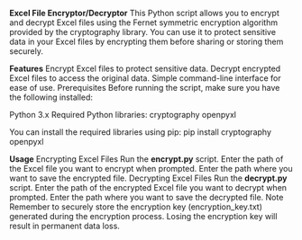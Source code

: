 **Excel File Encryptor/Decryptor**
This Python script allows you to encrypt and decrypt Excel files using the Fernet symmetric encryption algorithm provided by the cryptography library. You can use it to protect sensitive data in your Excel files by encrypting them before sharing or storing them securely.

**Features**
Encrypt Excel files to protect sensitive data.
Decrypt encrypted Excel files to access the original data.
Simple command-line interface for ease of use.
Prerequisites
Before running the script, make sure you have the following installed:

Python 3.x
Required Python libraries:
cryptography
openpyxl


You can install the required libraries using pip:
pip install cryptography openpyxl


**Usage**
Encrypting Excel Files
Run the **encrypt.py** script.
Enter the path of the Excel file you want to encrypt when prompted.
Enter the path where you want to save the encrypted file.
Decrypting Excel Files
Run the **decrypt.py** script.
Enter the path of the encrypted Excel file you want to decrypt when prompted.
Enter the path where you want to save the decrypted file.
Note
Remember to securely store the encryption key (encryption_key.txt) generated during the encryption process. Losing the encryption key will result in permanent data loss.
